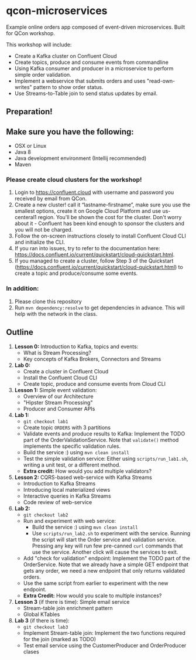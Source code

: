 # qcon-microservices
Example online orders app composed of event-driven microservices. Built for QCon workshop.

This workshop will include:

- Create a Kafka cluster on Confluent Cloud
- Create topics, produce and consume events from commandline
- Using Kafka consumer and producer in a microservice to perform simple order validation.
- Implement a webservice that submits orders and uses "read-own-writes" pattern to show order status.
- Use Streams-to-Table join to send status updates by email.


## Preparation!

## Make sure you have the following:
- OSX or Linux
- Java 8
- Java development environment (Intellij recommended)
- Maven

### Please create cloud clusters for the workshop!

1. Login to https://confluent.cloud with username and password you received by email from QCon.
2. Create a new cluster! call it “lastname-firstname”, make sure you
use the smallest options, create it on Google Cloud Platform and use
us-centeral1 region. You'll be shown the cost for the cluster. Don't
worry about it - Confluent has been kind enough to sponsor the
clusters and you will not be charged.
3. Follow the on-screen instructions closely to install Confluent
Cloud CLI and initialize the CLI.
4. If you ran into issues, try to refer to the documentation here:
https://docs.confluent.io/current/quickstart/cloud-quickstart.html.
5. If you managed to create a cluster, follow Step 3 of the Quickstart
(https://docs.confluent.io/current/quickstart/cloud-quickstart.html)
to create a topic and produce/consume some events.

### In addition:
1. Please clone this repository
2. Run `mvn dependency:resolve` to get dependencies in advance. This will help with the network in the class.


## Outline

1. **Lesson 0:** Introduction to Kafka, topics and events:
    - What is Stream Processing?
    - Key concepts of Kafka Brokers, Connectors and Streams
2. **Lab 0:** 
    - Create a cluster in Confluent Cloud
    - Install the Confluent Cloud CLI
    - Create topic, produce and consume events from Cloud CLI
3. **Lesson 1:** Simple event validation:
    - Overview of our Architecture
    - "Hipster Stream Processing"
    - Producer and Consumer APIs
4. **Lab 1:** 
    - `git checkout lab1`
    - Create topic `ORDERS` with 3 partitions
    - Validate events and produce results to Kafka: Implement the TODO part of the OrderValidationService. Note that `validate()` method implements the specific validation rules.
    - Build the service :) using `mvn clean install`
    - Test the simple validation service: Either using `scripts/run_lab1.sh`, writing a unit test, or a different method.
    - **Extra credit:** How would you add multiple validators?
5. **Lesson 2:** CQRS-based web-service with Kafka Streams
    - Introduction to Kafka Streams
    - Introducing local materialized views
    - Interactive queries in Kafka Streams
    - Code review of web-service
6. **Lab 2:**
    - `git checkout lab2`
    - Run and experiment with web service:
        - Build the service :) using `mvn clean install`        
        - Use `scripts/run_lab2.sh` to experiment with the service. Running the script will start the Order service and validation service. Pressing any key will run few pre-canned `curl` commands that use the service. Another click will cause the services to exit.
    - Add "check for validation" endpoint: Implement the TODO part of the OrderService. Note that we already have a simple GET endpoint that gets any order, we need a new endpoint that only returns validated orders.
    - Use the same script from earlier to experiment with the new endpoint.
    - **Extra Credit:** How would you scale to multiple instances?
7. **Lesson 3** (if there is time): Simple email service
    - Stream-table join enrichment pattern
    - Global KTables
8. **Lab 3** (if there is time):
    - `git checkout lab3`
    - Implement Stream-table join: Implement the two functions required for the join (marked as TODO)
    - Test email service using the CustomerProducer and OrderProducer clases




